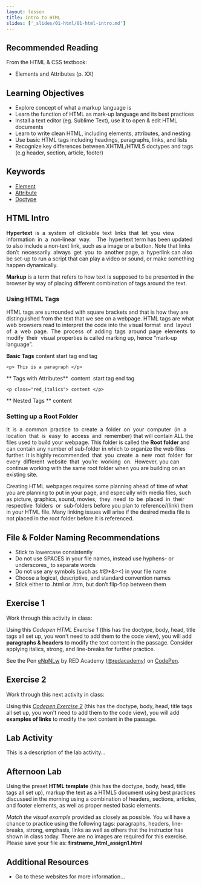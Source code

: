```yaml
---
layout: lesson
title: Intro to HTML
slides: ['_slides/01-html/01-html-intro.md']
---
```


## Recommended Reading

From the HTML & CSS textbook:

- Elements and Attributes (p. XX)

## Learning Objectives

- Explore concept of what a markup language is
- Learn the function of HTML as mark-up language and its best practices
- Install a text editor (eg. Sublime Text), use it to open & edit HTML documents
- Learn to write clean HTML, including elements, attributes, and nesting
- Use basic HTML tags including headings, paragraphs, links, and lists
- Recognize key differences between XHTML/HTML5 doctypes and tags (e.g header, section, article, footer)


## Keywords

- [Element](https://developer.mozilla.org/en/docs/Web/HTML/Element)
- [Attribute](https://developer.mozilla.org/en-US/docs/Web/CSS/Attribute_selectors)
- [Doctype](http://www.sitepoint.com/web-foundations/doctypes/)

## HTML Intro
**Hypertext**  is  a  system  of  clickable  text  links  that  let  you  view  information  in  a  non‐linear  way.    The  hypertext term has been updated to also include a non‐text link, such as a image or a button. Note that links  don’t  necessarily  always  get  you  to  another page,  a  hyperlink can also be set-up to run a script that can play a video or sound, or make something happen dynamically.

**Markup** is a term that refers to how text is supposed to be presented in the browser by way of placing different combination of tags around the text.  

### Using HTML Tags

HTML tags are surrounded with square brackets and that is how they are distinguished from the text that we see on a webpage.  HTML tags are what web browsers read to interpret the code into the visual format  and  layout  of  a  web  page.  The  process  of  adding  tags  around  page  elements  to  modify  their  visual properties is called marking up, hence “mark‐up language”.  

**Basic Tags**
<tag>      content      </tag>
start tag 			   end tag

~~~
<p> This is a paragraph </p>
~~~

** Tags with Attributes**
<tag attribute=”value”> content </tag>
       start tag 			    end tag
       
~~~
<p class="red_italics"> content </p>
~~~       

** Nested Tags **
<tag1><tag2> content </tag2></tag1>

### Setting up a Root Folder ###
It  is  a  common  practice  to  create  a  folder  on  your  computer  (in  a  location  that  is  easy  to  access  and  remember)  that  will  contain  ALL  the  files  used  to  build  your  webpage.    This  folder  is  called  the  **Root folder** and can contain any number of sub‐folder in which to organize the web files further.  It is highly recommended  that  you  create  a  new  root  folder  for  every  different  website  that  you’re  working  on.  However, you can continue working with the same root folder when you are building on an existing site. 

Creating HTML webpages requires some planning ahead of time of what you are planning to put in your page, and especially with media files, such as picture, graphics, sound, movies,  they  need  to  be  placed  in  their  respective  folders  or  sub‐folders before you plan to reference/(link) them in your HTML file.  Many linking issues will arise if the desired media file is not placed in the root folder before it is referenced.   


## File & Folder Naming Recommendations ##
- Stick to lowercase consistently
- Do not use SPACES in your file names, instead use hyphens- or underscores_ 
to separate words
- Do not use any symbols (such as #@*&><) in your file name
- Choose a logical, descriptive, and standard convention names
- Stick either to .html or .htm, but don’t flip‐flop between them

## Exercise 1

Work through this activity in class:

Using this *Codepen HTML Exercise 1* (this has the doctype, body, head, title tags all set up, you won't need to add them to the code view), you will add **paragraphs & headers** to modify the text content in the passage. Consider applying italics, strong, and line-breaks for further practice.

<p data-height="268" data-theme-id="0" data-slug-hash="eNpNLw" data-default-tab="html" data-user="redacademy" class='codepen'>See the Pen <a href='http://codepen.io/redacademy/pen/eNpNLw/'>eNpNLw</a> by RED Academy (<a href='http://codepen.io/redacademy'>@redacademy</a>) on <a href='http://codepen.io'>CodePen</a>.</p>
<script async src="//assets.codepen.io/assets/embed/ei.js"></script>

[comment]: <> (This is a comment, it will not be included)


## Exercise 2

Work through this next activity in class:

Using this *[Codepen Exercise 2](http://codepen.io/)* (this has the doctype, body, head, title tags all set up, you won't need to add them to the code view), you will add **examples of links** to modify the text content in the passage.

## Lab Activity

This is a description of the lab activity...

## Afternoon Lab 
Using the preset **HTML template** (this has the doctype, body, head, title tags all set up),  markup the text as a HTML5 document using best practices discussed in the morning using a combination of headers, sections, articles, and footer elements, as well as proper nested basic elements. 

*Match the visual example* provided as closely as possible.  You will have a chance to practice using the following tags: paragraphs, headers, line‐breaks, strong, emphasis, links as well as others that the instructor has shown in class today. There are no images are required for this exercise.   
Please save your file as: **firstname_html_assign1.html** 



## Additional Resources

- Go to these websites for more information...
